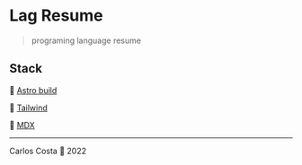# Lag Resume

> programing language resume

## Stack

🚀 [Astro build](https://astro.build/)

🚝 [Tailwind](https://tailwindcss.com/)

📝 [MDX](https://mdxjs.com/)

---

Carlos Costa 🤟 2022
